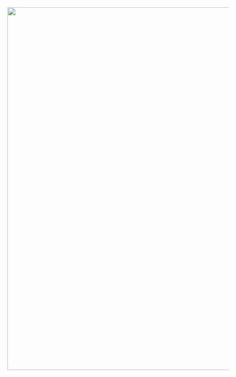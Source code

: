 <html><body><a href="/wp-content/uploads/2012/09/FLIA2012_AFICHE.jpg"><img class="aligncenter size-large wp-image-4171" title="FLIA en Santa Fe" src="/wp-content/uploads/2012/09/FLIA2012_AFICHE-792x1024.jpg" alt="" width="640" height="827"></a></body></html>